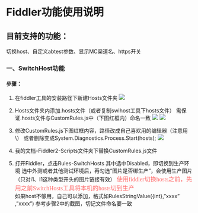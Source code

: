 # Fiddler功能使用说明
## 目前支持的功能：
切换host、自定义abtest参数、显示MC渠道名、https开关
### 一、SwitchHost功能
#### 步骤：
1.	在fiddler工具的安装路径下新建Hosts文件夹
![](https://github.com/aliugenb/Temp/raw/master/MarkdownPictures/switchhost/swithhost1.png)

2. Hosts文件夹内添加.hosts文件（或者复制swihost工具下hosts文件）
需保证.hosts文件与CustomRules.js中（下图红框内）命名一致
![](https://github.com/aliugenb/Temp/raw/master/MarkdownPictures/switchhost/switchhost2.png)
![](https://github.com/aliugenb/Temp/raw/master/MarkdownPictures/switchhost/switchhost3.png)

3. 修改CustomRules.js下图红框内容，路径改成自己喜欢用的编辑器（注意用\\）
或者删除变成System.Diagnostics.Process.Start(hosts);
![](https://github.com/aliugenb/Temp/raw/master/MarkdownPictures/switchhost/switchhost4.png)

4. 我的文档-Fiddler2-Scripts文件夹下替换CustomRules.js文件
5. 打开Fiddler，点击Rules-SwitchHosts
其中选中Disabled，即切换到生产环境
选中外测或者其他测试环境后，再勾选“图片是否绑生产”，会使用生产图片（只对i1、I1这种类型开头的图片链接有效）
<font color=#FF6A6A size=3 face="黑体">使用fiddler切换hosts之前，先用之前SwitchHosts工具将本机的hosts切到生产</font>  
如果host不够用，自己可以添加，格式如RulesStringValue({int},”xxxx” ,”xxxx”)
参考步骤2中的截图，切记文件命名要一致
